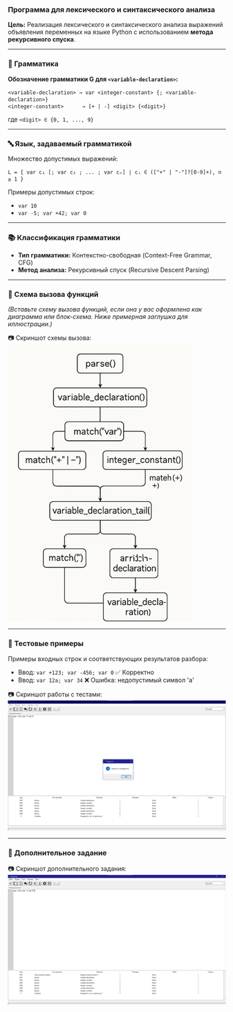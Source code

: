 ### Программа для лексического и синтаксического анализа

**Цель:** Реализация лексического и синтаксического анализа выражений объявления переменных на языке Python с использованием **метода рекурсивного спуска**.

---

### 📘 Грамматика

**Обозначение грамматики G для `<variable-declaration>`:**

```
<variable-declaration> → var <integer-constant> {; <variable-declaration>}
<integer-constant>      → [+ | -] <digit> {<digit>}
```

где `<digit> ∈ {0, 1, ..., 9}`

---

### 🔤 Язык, задаваемый грамматикой

Множество допустимых выражений:

```
L = { var c₁ [; var c₂ ; ... ; var cₙ] ∣ cᵢ ∈ (["+" | "-"]?[0-9]+), n ≥ 1 }
```

Примеры допустимых строк:

* `var 10`
* `var -5; var +42; var 0`

---

### 📚 Классификация грамматики

* **Тип грамматики:** Контекстно-свободная (Context-Free Grammar, CFG)
* **Метод анализа:** Рекурсивный спуск (Recursive Descent Parsing)

---

### 🔁 Схема вызова функций

*(Вставьте схему вызова функций, если она у вас оформлена как диаграмма или блок-схема. Ниже примерная заглушка для иллюстрации.)*

📷 Скриншот схемы вызова:
![Схема вызова](screen/image1.png)

---

### 🧪 Тестовые примеры

Примеры входных строк и соответствующих результатов разбора:

* Ввод: `var +123; var -456; var 0`
  ✅ Корректно
* Ввод: `var 12a; var 34`
  ❌ Ошибка: недопустимый символ 'a'

📷 Скриншот работы с тестами:
![Тесты](screen/image2.png)

---

### 🧩 Дополнительное задание

📷 Скриншот дополнительного задания:
![Допзадание](screen/image3.png)
